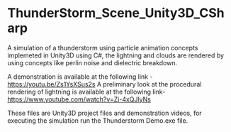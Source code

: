 # ThunderStorm_Scene_Unity3D_CSharp
A simulation of a thunderstorm using particle animation concepts implemeted in Unity3D using C#, the lightning and clouds are rendered by using concepts like perlin noise and dielectric breakdown.

A demonstration is available at the following link -
https://youtu.be/Zs1YsXSus2s
A preliminary look at the procedural rendering of lightning is available at the following link-
https://www.youtube.com/watch?v=Zi-4xQJlyNs

These files are Unity3D project files and demonstration videos, for executing the simulation run the Thunderstorm Demo.exe file.
